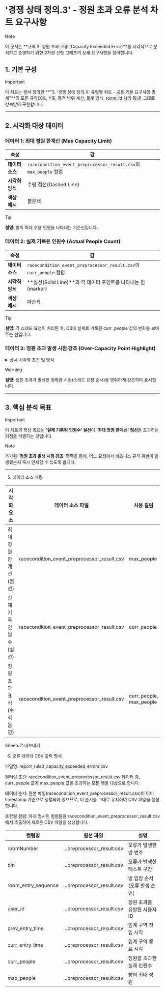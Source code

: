 # '경쟁 상태 정의.3' - 정원 초과 오류 분석 차트 요구사항

> [!NOTE]
> 이 문서는 **규칙 3: 정원 초과 오류 (Capacity Exceeded Error)**를 시각적으로 분석하고 증명하기 위한 2차원 선형 그래프의 상세 요구사항을 정의합니다.

## 1. 기본 구성

> [!IMPORTANT]
> 이 차트는 앞서 정의한 **"3. '경쟁 상태 정의.X' 유형별 차트 - 공통 기본 요구사항 명세"**의 모든 규칙(X축, Y축, 동적 범위 계산, 플롯 방식, room_id 처리 등)을 그대로 상속받아 구현합니다.

---

## 2. 시각화 대상 데이터

### 데이터 1: 최대 정원 한계선 (Max Capacity Limit)

| 속성 | 값 |
|------|-----|
| **데이터 소스** | `racecondition_event_preprocessor_result.csv`의 `max_people` 컬럼 |
| **시각화 방식** | 수평 점선(Dashed Line) |
| **색상 예시** | 붉은색 |

> [!TIP]
> **설명**: 방의 최대 수용 인원을 나타내는 기준선입니다.

### 데이터 2: 실제 기록된 인원수 (Actual People Count)

| 속성 | 값 |
|------|-----|
| **데이터 소스** | `racecondition_event_preprocessor_result.csv`의 `curr_people` 컬럼 |
| **시각화 방식** | **실선(Solid Line)**과 각 데이터 포인트를 나타내는 점(marker) |
| **색상 예시** | 파란색 |

> [!TIP]
> **설명**: 각 스레드 요청이 처리된 후, DB에 실제로 기록된 curr_people 값의 변화를 보여주는 선입니다.

### 데이터 3: 정원 초과 발생 시점 강조 (Over-Capacity Point Highlight)

<details>
<summary>상세 시각화 조건 및 방식</summary>

**표시 조건**: 각 스레드 요청(X축 인덱스)에서 `curr_people` 값이 `max_people` 값을 초과하는 경우에만 표시합니다.

**시각화 방식**: 오류가 발생한 해당 X축 위치에, **Y축 전체를 가로지르는 수직 음영 영역(Vertical Shaded Span)**을 그립니다. 이 영역은 다른 데이터와 구별되도록 매우 좁은 폭을 가집니다.

**색상**: 밝은 주황색(Bright Orange) 또는 자홍색(Magenta) 계열의 반투명한 강조색을 사용합니다.

</details>

> [!WARNING]
> **설명**: 정원 초과가 발생한 정확한 시점(스레드 요청 순서)을 명확하게 강조하여 표시합니다.

---

## 3. 핵심 분석 목표

> [!IMPORTANT]
> 이 차트의 핵심 목표는 **'실제 기록된 인원수' 실선**이 **'최대 정원 한계선' 점선**을 초과하는 지점을 식별하는 것입니다.

> [!NOTE]
> 추가된 **'정원 초과 발생 시점 강조' 영역**을 통해, 어느 요청에서 비즈니스 규칙 위반이 발생했는지 즉시 인지할 수 있도록 합니다.

---

5. 데이터 소스 매핑

| 시각화 요소 | 데이터 소스 파일 | 사용 컬럼 | 비고 |
|-------------|------------------|-----------|------|
| 최대 정원 한계선 (점선) | racecondition_event_preprocessor_result.csv | max_people | 방의 최대 수용 인원 기준선 |
| 실제 기록 인원수 (실선) | racecondition_event_preprocessor_result.csv | curr_people | 최종적으로 기록된 실제 값 |
| 정원 초과 표식 (수직 음영) | racecondition_event_preprocessor_result.csv | curr_people, max_people | curr_people > max_people 조건 |

Sheets로 내보내기

6. 오류 데이터 CSV 출력 명세

파일명: report_rule3_capacity_exceeded_errors.csv

필터링 조건: racecondition_event_preprocessor_result.csv 데이터 중, curr_people 값이 max_people 값을 초과하는 모든 행을 대상으로 합니다.

데이터 순서: 원본 파일(racecondition_event_preprocessor_result.csv)이 이미 timestamp 기준으로 정렬되어 있으므로, 이 순서를 그대로 유지하여 CSV 파일을 생성합니다.

포함될 컬럼: 아래 명시된 컬럼들을 racecondition_event_preprocessor_result.csv에서 추출하여 새로운 CSV 파일을 생성합니다.

| 컬럼명 | 원본 파일 | 설명 |
|--------|-----------|------|
| roomNumber | ...preprocessor_result.csv | 오류가 발생한 방 번호 |
| bin | ...preprocessor_result.csv | 오류가 발생한 테스트 구간 |
| room_entry_sequence | ...preprocessor_result.csv | 방 입장 순서 (오류 발생 순번) |
| user_id | ...preprocessor_result.csv | 정원 초과를 유발한 사용자 ID |
| prev_entry_time | ...preprocessor_result.csv | 임계 구역 진입 시각 |
| curr_entry_time | ...preprocessor_result.csv | 임계 구역 종료 시각 |
| curr_people | ...preprocessor_result.csv | 정원을 초과한 실제 인원수 |
| max_people | ...preprocessor_result.csv | 방의 최대 정원 |